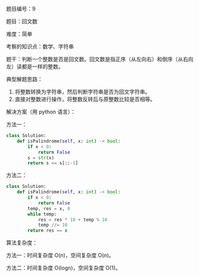 题目编号：9

题目：回文数

难度：简单

考察的知识点：数学、字符串

题干：判断一个整数是否是回文数。回文数是指正序（从左向右）和倒序（从右向左）读都是一样的整数。

典型解题思路：

1. 将整数转换为字符串，然后判断字符串是否为回文字符串。
2. 直接对整数进行操作，将整数反转后与原整数比较是否相等。

解决方案（用 python 语言）：

方法一：

```python
class Solution:
    def isPalindrome(self, x: int) -> bool:
        if x < 0:
            return False
        s = str(x)
        return s == s[::-1]
```

方法二：

```python
class Solution:
    def isPalindrome(self, x: int) -> bool:
        if x < 0:
            return False
        temp, res = x, 0
        while temp:
            res = res * 10 + temp % 10
            temp //= 10
        return res == x
```

算法复杂度：

方法一：时间复杂度 O(n)，空间复杂度 O(n)。

方法二：时间复杂度 O(logn)，空间复杂度 O(1)。